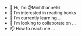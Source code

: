 - 👋 Hi, I’m @Minhthanne16
- 👀 I’m interested in reading books
- 🌱 I’m currently learning ...
- 💞️ I’m looking to collaborate on ...
- 📫 How to reach me ...

<!---
Minhthanne16/Minhthanne16 is a ✨ special ✨ repository because its `README.md` (this file) appears on your GitHub profile.
You can click the Preview link to take a look at your changes.
--->
